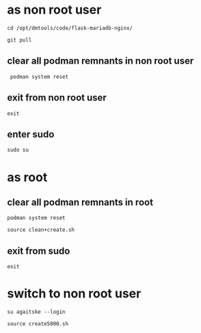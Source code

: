 # as non root user

    cd /opt/dmtools/code/flask-mariadb-nginx/

    git pull
    
## clear all podman remnants in non root user
    
     podman system reset

## exit from non root user

    exit

## enter sudo

    sudo su

# as root

## clear all podman remnants in root

    podman system reset

    source clean+create.sh
    
## exit from sudo

    exit

# switch to non root user

    su agaitske --login
    
    source create5000.sh
  
  

